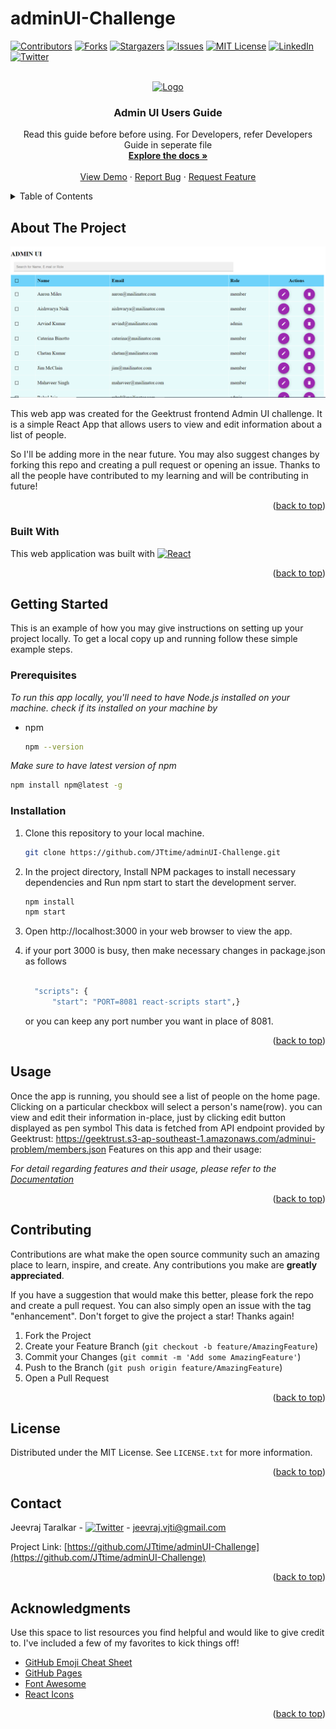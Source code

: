 # adminUI-Challenge

<!-- Improved compatibility of back to top link:  -->
<a name="readme-top"></a>
<!--
*** Thanks for checking out the Best-README-Template. If you have a suggestion
*** that would make this better, please fork the repo and create a pull request
*** or simply open an issue with the tag "enhancement".
*** Don't forget to give the project a star!
*** Thanks again! Now go create something AMAZING! :D
-->



<!-- PROJECT SHIELDS -->
<!--
*** I'm using markdown "reference style" links for readability.
*** Reference links are enclosed in brackets [ ] instead of parentheses ( ).
*** See the bottom of this document for the declaration of the reference variables
*** for contributors-url, forks-url, etc. This is an optional, concise syntax you may use.
*** https://www.markdownguide.org/basic-syntax/#reference-style-links
-->
[![Contributors][contributors-shield]][contributors-url]
[![Forks][forks-shield]][forks-url]
[![Stargazers][stars-shield]][stars-url]
[![Issues][issues-shield]][issues-url]
[![MIT License][license-shield]][license-url]
[![LinkedIn][linkedin-shield]][linkedin-url]
[![Twitter][twitter-shield]](https://twitter.com/JTtime_C)


<!-- PROJECT LOGO -->
<br />
<div align="center">
  <a href="https://5zty1n-3000.csb.app">
    <img src="https://images.pexels.com/photos/11035471/pexels-photo-11035471.jpeg" alt="Logo" width="80" height="80">
  </a>

  <h3 align="center">Admin UI Users Guide</h3>

  <p align="center">
    Read this guide before before using. For Developers, refer Developers Guide in seperate file
    <br />
    <a href="https://github.com/JTtime/adminUI-Challenge"><strong>Explore the docs »</strong></a>
    <br />
    <br />
    <a href="https://5zty1n-3000.csb.app" target="_blank">View Demo</a>
    ·
    <a href="https://github.com/JTtime/adminUI-Challenge/issues">Report Bug</a>
    ·
    <a href="https://github.com/JTtime/adminUI-Challenge/issues">Request Feature</a>
  </p>
</div>



<!-- TABLE OF CONTENTS -->
<details>
  <summary>Table of Contents</summary>
  <ol>
    <li>
      <a href="#about-the-project">About The Project</a>
      <ul>
        <li><a href="#built-with">Built With</a></li>
      </ul>
    </li>
    <li>
      <a href="#getting-started">Getting Started</a>
      <ul>
        <li><a href="#prerequisites">Prerequisites</a></li>
        <li><a href="#installation">Installation</a></li>
      </ul>
    </li>
    <li><a href="#usage">Usage</a></li>
    <li><a href="#contributing">Contributing</a></li>
    <li><a href="#license">License</a></li>
    <li><a href="#contact">Contact</a></li>
    <li><a href="#acknowledgments">Acknowledgments</a></li>
  </ol>
</details>



<!-- ABOUT THE PROJECT -->
## About The Project

[![Product Name Screen Shot][product-screenshot]](https://example.com)

This web app was created for the Geektrust frontend Admin UI challenge. It is a simple React App that allows users to view and edit information about a list of people.



So I'll be adding more in the near future. You may also suggest changes by forking this repo and creating a pull request or opening an issue. Thanks to all the people have contributed to my learning and will be contributing in future!


<p align="right">(<a href="#readme-top">back to top</a>)</p>



### Built With

This web application was built with [![React][React.js]][React-url]



<p align="right">(<a href="#readme-top">back to top</a>)</p>



<!-- GETTING STARTED -->
## Getting Started

This is an example of how you may give instructions on setting up your project locally.
To get a local copy up and running follow these simple example steps.

### Prerequisites

_To run this app locally, you'll need to have Node.js installed on your machine._
_check if its installed on your machine by_

* npm

  ```sh
  npm --version
  ```
_Make sure to have latest version of npm_
  ```sh
  npm install npm@latest -g
  ```

### Installation

1. Clone this repository to your local machine.
   ```sh
   git clone https://github.com/JTtime/adminUI-Challenge.git
   ```

2. In the project directory, Install NPM packages to install necessary dependencies and Run npm start to start the development server.
   ```sh
   npm install
   npm start
   ```
3. Open http://localhost:3000 in your web browser to view the app.

4. if your port 3000 is busy, then make necessary changes in package.json as follows
      ```sh

        "scripts": {
            "start": "PORT=8081 react-scripts start",}
      ```
    or you can keep any port number you want in place of 8081.

   

<p align="right">(<a href="#readme-top">back to top</a>)</p>



<!-- USAGE EXAMPLES -->
## Usage

Once the app is running, you should see a list of people on the home page.
Clicking on a particular checkbox will select a person's name(row). you can view and edit their information in-place, just by clicking edit button displayed as pen symbol
This data is fetched from API endpoint provided by Geektrust: https://geektrust.s3-ap-southeast-1.amazonaws.com/adminui-problem/members.json
Features on this app and their usage:


_For detail regarding features and their usage, please refer to the [Documentation](https://wordfiletobeupload.com)_

<p align="right">(<a href="#readme-top">back to top</a>)</p>


<!-- CONTRIBUTING -->
## Contributing

Contributions are what make the open source community such an amazing place to learn, inspire, and create. Any contributions you make are **greatly appreciated**.

If you have a suggestion that would make this better, please fork the repo and create a pull request. You can also simply open an issue with the tag "enhancement".
Don't forget to give the project a star! Thanks again!

1. Fork the Project
2. Create your Feature Branch (`git checkout -b feature/AmazingFeature`)
3. Commit your Changes (`git commit -m 'Add some AmazingFeature'`)
4. Push to the Branch (`git push origin feature/AmazingFeature`)
5. Open a Pull Request

<p align="right">(<a href="#readme-top">back to top</a>)</p>



<!-- LICENSE -->
## License

Distributed under the MIT License. See `LICENSE.txt` for more information.

<p align="right">(<a href="#readme-top">back to top</a>)</p>



<!-- CONTACT -->
## Contact

Jeevraj Taralkar -      [![Twitter][twitter-shield]](https://twitter.com/JTtime_C)  - jeevraj.vjti@gmail.com

Project Link: [https://github.com/JTtime/adminUI-Challenge](https://github.com/JTtime/adminUI-Challenge)

<p align="right">(<a href="#readme-top">back to top</a>)</p>



<!-- ACKNOWLEDGMENTS -->
## Acknowledgments

Use this space to list resources you find helpful and would like to give credit to. I've included a few of my favorites to kick things off!

* [GitHub Emoji Cheat Sheet](https://www.webpagefx.com/tools/emoji-cheat-sheet)
* [GitHub Pages](https://pages.github.com)
* [Font Awesome](https://fontawesome.com)
* [React Icons](https://react-icons.github.io/react-icons/search)

<p align="right">(<a href="#readme-top">back to top</a>)</p>



<!-- MARKDOWN LINKS & IMAGES -->
<!-- https://www.markdownguide.org/basic-syntax/#reference-style-links -->
[contributors-shield]: https://img.shields.io/badge/CONTRIBUTORS-1-brightgreen
[contributors-url]: https://github.com/JTtime
[forks-shield]: https://img.shields.io/badge/FORKS-1-blue
[forks-url]: https://github.com/JTtime/adminUI-Challenge/fork
[stars-shield]: https://img.shields.io/badge/STARS-11-blue
[stars-url]: https://github.com/JTtime/adminUI-Challenge/stargazers
[issues-shield]: https://img.shields.io/badge/ISSUES-2%20OPEN-yellow
[issues-url]: https://github.com/JTtime/adminUI-Challenge/issues
[license-shield]: https://img.shields.io/github/license/othneildrew/Best-README-Template.svg?style=for-the-badge
[license-url]: https://github.com/JTtime/adminUI-Challenge/blob/master/LICENSE.txt
[linkedin-shield]: https://img.shields.io/badge/-LinkedIn-black.svg?style=for-the-badge&logo=linkedin&colorB=555
[linkedin-url]: https://www.linkedin.com/in/jeevraj-taralkar-69103829/details/projects
[product-screenshot]: public/adminuisnapshot.png
[React.js]: https://img.shields.io/badge/React-20232A?style=for-the-badge&logo=react&logoColor=61DAFB
[React-url]: https://reactjs.org/
[Bootstrap.com]: https://img.shields.io/badge/Bootstrap-563D7C?style=for-the-badge&logo=bootstrap&logoColor=white
[Bootstrap-url]: https://getbootstrap.com
[twitter-shield]: https://img.shields.io/twitter/follow/JTtime_C?style=social
[twitter-url]: https://twitter.com/JTtime_C
[Material-UI-url]: https://mui.com/material-ui/getting-started/overview
[mui.com]: https://cdn.dribbble.com/userupload/2671202/file/original-ef847ae081ac5e6be39fc8dbaa029331.jpg
<!-- [MARKDOWN LINKS & IMAGES](https://img.shields.io/github/contributors/othneildrew/Best-README-Template.svg?style=for-the-badge) -->
